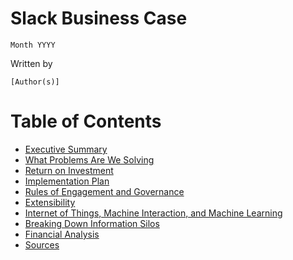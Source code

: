 # Slack Business Case

`Month YYYY`

Written by

`[Author(s)]`

# Table of Contents

- [Executive Summary](executive-summary.md)
- [What Problems Are We Solving](problems-solved.md)
- [Return on Investment](return-on-investment.md)
- [Implementation Plan](implementation-plan.md)
- [Rules of Engagement and Governance](rules-of-engagement-and-governance.md)
- [Extensibility](extensibility.md)
- [Internet of Things, Machine Interaction, and Machine Learning](iot-machine-interaction.md)
- [Breaking Down Information Silos](breaking-down-silos.md)
- [Financial Analysis](financial.md)
- [Sources](sources.md)
